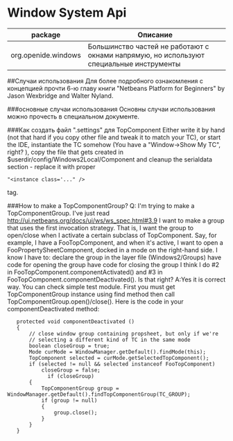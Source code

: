 # Window System Api

| package | Описание |
| -- | -- |
| org.openide.windows | Большинство частей не работают с окнами напрямую, но используют специальные инструменты |

##Случаи использования
Для более подробного ознакомления с концепцией прочти 6-ю главу книги "Netbeans Platform for Beginners" by Jason Wexbridge and Walter Nyland.

###основные случаи использования
Основны случаи использования можно прочесть в специальном документе.

###Как создать файл ".settings" для TopComponent
Either write it by hand (not that hard if you copy other file and tweak it to match your TC), or start the IDE, instantiate the TC somehow (You have a "Window->Show My TC", right? ), copy the file that gets created in $userdir/config/Windows2Local/Component and cleanup the serialdata section - replace it with proper 
```
"<instance class='..." />
```
 tag.

###How to make a TopComponentGroup?
Q: I'm trying to make a TopComponentGroup. I've just read http://ui.netbeans.org/docs/ui/ws/ws_spec.html#3.9 I want to make a group that uses the first invocation strategy. That is, I want the group to open/close when I activate a certain subclass of TopComponent. Say, for example, I have a FooTopComponent, and when it's active, I want to open a FooPropertySheetComponent, docked in a mode on the right-hand side. I know I have to:
declare the group in the layer file (Windows2/Groups)
have code for opening the group
have code for closing the group
I think I do #2 in FooTopComponent.componentActivated() and #3 in FooTopComponent.componentDeactivated(). Is that right?
A:Yes it is correct way. You can check simple test module. First you must get TopComponentGroup instance using find method then call TopComponentGroup.open()/close(). Here is the code in your componentDeactivated method:

```
   protected void componentDeactivated ()
   {
       // close window group containing propsheet, but only if we're
       // selecting a different kind of TC in the same mode
       boolean closeGroup = true;
       Mode curMode = WindowManager.getDefault().findMode(this);
       TopComponent selected = curMode.getSelectedTopComponent();
       if (selected != null && selected instanceof FooTopComponent)
           closeGroup = false;
             if (closeGroup)
       {
           TopComponentGroup group = WindowManager.getDefault().findTopComponentGroup(TC_GROUP);
           if (group != null)
           {
               group.close();
           }
       }
   }  
   ```
    